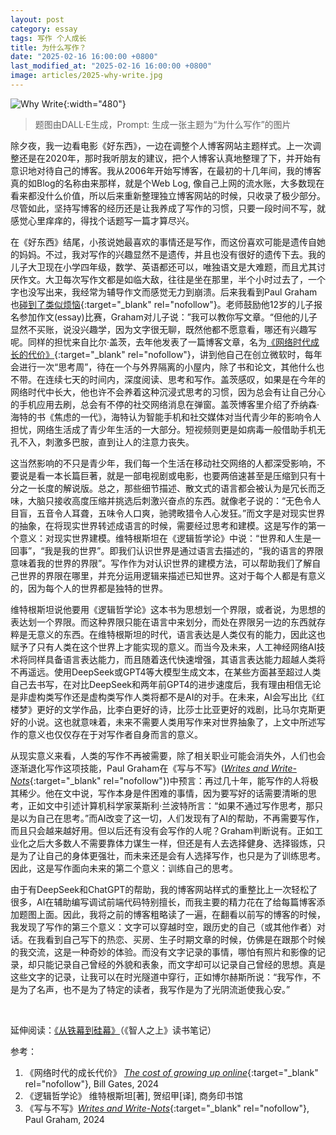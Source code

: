 ```yaml
---
layout: post
category: essay
tags: 写作 个人成长
title: 为什么写作？
date: "2025-02-16 16:00:00 +0800"
last_modified_at: "2025-02-16 16:00:00 +0800"
image: articles/2025-why-write.jpg
---
```


![Why Write]({{site.images_baseurl}}/articles/2025-why-write.jpg){:width="480"}
> 题图由DALL·E生成，Prompt: 生成一张主题为“为什么写作”的图片

除夕夜，我一边看电影《好东西》，一边在调整个人博客网站主题样式。上一次调整还是在2020年，那时我听朋友的建议，把个人博客认真地整理了下，并开始有意识地对待自己的博客。我从2006年开始写博客，在最初的十几年间，我的博客真的如Blog的名称由来那样，就是个Web Log, 像自己上网的流水账，大多数现在看来都没什么价值，所以后来重新整理独立博客网站的时候，只收录了极少部分。尽管如此，坚持写博客的经历还是让我养成了写作的习惯，只要一段时间不写，就感觉心里痒痒的，得找个话题写一篇才算尽兴。

在《好东西》结尾，小孩说她最喜欢的事情还是写作，而这份喜欢可能是遗传自她的妈妈。不过，我对写作的兴趣显然不是遗传，并且也没有很好的遗传下去。我的儿子大卫现在小学四年级，数学、英语都还可以，唯独语文是大难题，而且尤其讨厌作文。大卫每次写作文都是如临大敌，往往是坐在那里，半个小时过去了，一个字也没写出来，我经常为辅导作文而感觉无力到崩溃。后来我看到Paul Graham也[碰到了类似烦恼](https://x.com/paulg/status/1846856466319176187){:target="\_blank" rel="nofollow"}。老师鼓励他12岁的儿子报名参加作文(essay)比赛，Graham对儿子说：”我可以教你写文章。“但他的儿子显然不买账，说没兴趣学，因为文字很无聊，既然他都不愿意看，哪还有兴趣写呢。同样的担忧来自比尔·盖茨，去年他发表了一篇博客文章，名为[《网络时代成长的代价》](https://mp.weixin.qq.com/s?__biz=MzI4MjU0MDcwOA%3D%3D&mid=2247489511&idx=1&sn=15289bde4eb50c03779325361b68e1c1&scene=45#wechat_redirect){:target="\_blank" rel="nofollow"}，讲到他自己在创立微软时，每年会进行一次“思考周”，待在一个与外界隔离的小屋内，除了书和论文，其他什么也不带。在连续七天的时间内，深度阅读、思考和写作。盖茨感叹，如果是在今年的网络时代中长大，他也许不会养着这种沉浸式思考的习惯，因为总会有让自己分心的手机应用去刷，总会有不停的社交网络消息在弹窗。盖茨博客里介绍了乔纳森·海特的书《焦虑的一代》，海特认为智能手机和社交媒体对当代青少年的影响令人担忧，网络生活成了青少年生活的一大部分。短视频则更是如病毒一般借助手机无孔不入，刺激多巴胺，直到让人的注意力丧失。

这当然影响的不只是青少年，我们每一个生活在移动社交网络的人都深受影响，不要说是看一本长篇巨著，就是一部电视剧或电影，也要两倍速甚至是压缩到只有十分之一长度的解说版。总之，那些细节描述、散文式的语言都会被认为是冗长而乏味，大脑只接收高度压缩并挑选后刺激兴奋点的东西。就像老子说的：“无色令人目盲，五音令人耳聋，五味令人口爽，驰骋畋猎令人心发狂。”而文字是对现实世界的抽象，在将现实世界转述成语言的时候，需要经过思考和建模。这是写作的第一个意义：对现实世界建模。维特根斯坦在《逻辑哲学论》中说：“世界和人生是一回事”，“我是我的世界”。即我们认识世界是通过语言去描述的，“我的语言的界限意味着我的世界的界限”。写作作为对认识世界的建模方法，可以帮助我们了解自己世界的界限在哪里，并充分运用逻辑来描述已知世界。这对于每个人都是有意义的，因为每个人的世界都是独特的世界。

维特根斯坦说他要用《逻辑哲学论》这本书为思想划一个界限，或者说，为思想的表达划一个界限。而这种界限只能在语言中来划分，而处在界限另一边的东西就存粹是无意义的东西。在维特根斯坦的时代，语言表达是人类仅有的能力，因此这也赋予了只有人类在这个世界上才能实现的意义。而当今及未来，人工神经网络AI技术将同样具备语言表达能力，而且随着迭代快速增强，其语言表达能力超越人类将不再遥远。使用DeepSeek或GPT4等大模型生成文本，在某些方面甚至超过人类自己去书写，在对比DeepSeek和两年前GPT4的进步速度后，我有理由相信无论是非虚构类写作还是虚构类写作人类将都不是AI的对手。在未来，AI会写出比《红楼梦》更好的文学作品，比李白更好的诗，比莎士比亚更好的戏剧，比马尔克斯更好的小说。这也就意味着，未来不需要人类用写作来对世界抽象了，上文中所述写作的意义也仅仅存在于对写作者自身而言的意义。

从现实意义来看，人类的写作不再被需要，除了相关职业可能会消失外，人们也会逐渐退化写作这项技能，Paul Graham在《写与不写》([*Writes and Write-Nots*](https://www.paulgraham.com/writes.html){:target="\_blank" rel="nofollow"})中预言：再过几十年，能写作的人将极其稀少。他在文中说，写作本身是件困难的事情，因为要写好的话需要清晰的思考，正如文中引述计算机科学家莱斯利·兰波特所言：“如果不通过写作思考，那只是以为自己在思考。”而AI改变了这一切，人们发现有了AI的帮助，不再需要写作，而且只会越来越好用。但以后还有没有会写作的人呢？Graham判断说有。正如工业化之后大多数人不需要靠体力谋生一样，但还是有人去选择健身、选择锻炼，只是为了让自己的身体更强壮，而未来还是会有人选择写作，也只是为了训练思考。因此，这是写作面向未来的第二个意义：训练自己的思考。

由于有DeepSeek和ChatGPT的帮助，我的博客网站样式的重整比上一次轻松了很多，AI在辅助编写调试前端代码特别擅长，而我主要的精力花在了给每篇博客添加题图上面。因此，我将之前的博客粗略读了一遍，在翻看以前写的博客的时候，我发现了写作的第三个意义：文字可以穿越时空，跟历史的自己（或其他作者）对话。在我看到自己写下的热恋、买房、生子时期文章的时候，仿佛是在跟那个时候的我交流，这是一种奇妙的体验。而没有文字记录的事情，哪怕有照片和影像的记录，却只能记录自己曾经的外貌和表象，而文字却可以记录自己曾经的思想。真是这些文字的记录，让我可以在时光隧道中穿行，正如博尔赫斯所说：“我写作，不是为了名声，也不是为了特定的读者，我写作是为了光阴流逝使我心安。”

<br/>

延伸阅读：[《从铁幕到硅幕》](/articles/the-silicon-curtain)（《智人之上》读书笔记）

参考：
1. 《网络时代的成长代价》 [*The cost of growing up online*](https://www.gatesnotes.com/books/books-home-topic/reader/the-anxious-generation){:target="\_blank" rel="nofollow"}, Bill Gates, 2024
2. 《逻辑哲学论》 维特根斯坦[著], 贺绍甲[译], 商务印书馆
3. 《写与不写》[*Writes and Write-Nots*](https://www.paulgraham.com/writes.html){:target="\_blank" rel="nofollow"}, Paul Graham, 2024
